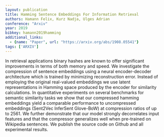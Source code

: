 ```yaml
---
layout: publication
title: Hamming Sentence Embeddings For Information Retrieval
authors: Hamann Felix, Kurz Nadja, Ulges Adrian
conference: "Arxiv"
year: 2019
bibkey: hamann2019hamming
additional_links:
  - {name: "Paper", url: "https://arxiv.org/abs/1908.05541"}
tags: ['ARXIV']
---
```

In retrieval applications binary hashes are known to offer significant improvements in terms of both memory and speed. We investigate the compression of sentence embeddings using a neural encoder-decoder architecture which is trained by minimizing reconstruction error. Instead of employing the original real-valued embeddings we use latent representations in Hamming space produced by the encoder for similarity calculations. In quantitative experiments on several benchmarks for semantic similarity tasks we show that our compressed hamming embeddings yield a comparable performance to uncompressed embeddings (Sent2Vec InferSent Glove-BoW) at compression ratios of up to 2561. We further demonstrate that our model strongly decorrelates input features and that the compressor generalizes well when pre-trained on Wikipedia sentences. We publish the source code on Github and all experimental results.
